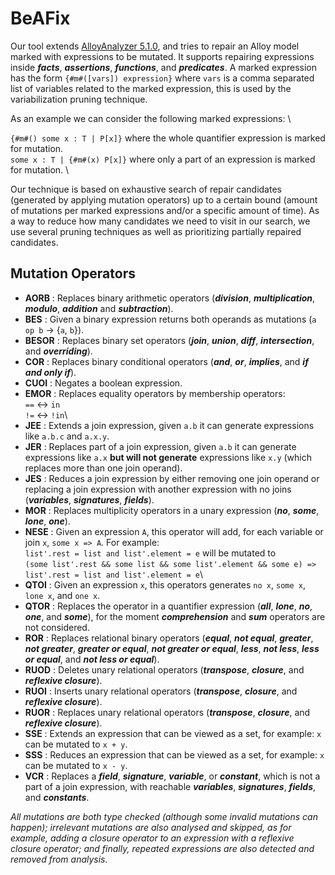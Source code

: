 # BeAFix

Our tool extends [AlloyAnalyzer 5.1.0](https://github.com/AlloyTools/org.alloytools.alloy),  and  tries to repair an Alloy model marked with expressions to be mutated. It supports repairing expressions inside **_facts_**, **_assertions_**, **_functions_**, and **_predicates_**. A marked expression has the form `{#m#([vars]) expression}` where `vars` is a comma separated list of variables related to the marked expression, this is used by the variabilization pruning technique.

As an example we can consider the following marked expressions: \

`{#m#() some x : T | P[x]}` where the whole quantifier expression is marked for mutation. \
`some x : T | {#m#(x) P[x]}` where only a part of an expression is marked for mutation. \

Our technique is based on exhaustive search of repair candidates (generated by applying mutation operators) up to a certain bound (amount of mutations per marked expressions and/or a specific amount of time). As a way to reduce how many candidates we need to visit in our search, we use several pruning techniques as well as prioritizing partially repaired candidates.

## Mutation Operators

* **AORB**       : Replaces binary arithmetic operators (**_division_**, **_multiplication_**, **_modulo_**, **_addition_** and **_subtraction_**).
* **BES** 		: Given a binary expression returns both operands as mutations (`a op b` -> {`a`, `b`}).
* **BESOR** 	: Replaces binary set operators (**_join_**, **_union_**, **_diff_**, **_intersection_**, and **_overriding_**).
* **COR** 		: Replaces binary conditional operators (**_and_**, **_or_**, **_implies_**, and **_if and only if_**).
* **CUOI** 		: Negates a boolean expression.
* **EMOR** 	     : Replaces equality operators by membership operators:\
                    `==` <-> `in`\
                    `!=` <-> `!in`\
* **JEE** 		: Extends a join expression, given `a.b` it can generate expressions like `a.b.c` and `a.x.y`.
* **JER** 		: Replaces part of a join expression, given `a.b` it can generate expressions like `a.x` **but will not generate** expressions like `x.y` (which replaces more than one join operand).
* **JES** 		: Reduces a join expression by either removing one join operand or replacing a join expression with another expression with no joins (**_variables_**, **_signatures_**, **_fields_**).
* **MOR** 		: Replaces multiplicity operators in a unary expression (**_no_**, **_some_**, **_lone_**, **_one_**).
* **NESE** 		: Given an expression `A`, this operator will add, for each variable or join `x`, `some x => A`. For example:\
               `list'.rest = list and list'.element = e` will be mutated to\
               `(some list'.rest && some list && some list'.element && some e) => list'.rest = list and list'.element = e`\
* **QTOI** 		: Given an expression `x`, this operators generates `no x`, `some x`, `lone x`, and `one x`.
* **QTOR** 		: Replaces the operator in a quantifier expression (**_all_**, **_lone_**, **_no_**, **_one_**, and **_some_**), for the moment **_comprehension_** and **_sum_** operators are not considered.
* **ROR**        : Replaces relational binary operators (**_equal_**, **_not equal_**, **_greater_**, **_not greater_**, **_greater or equal_**, **_not greater or equal_**, **_less_**, **_not less_**, **_less or equal_**, and **_not less or equal_**).
* **RUOD** 	     : Deletes unary relational operators (**_transpose_**, **_closure_**, and **_reflexive closure_**).
* **RUOI** 		: Inserts unary relational operators (**_transpose_**, **_closure_**, and **_reflexive closure_**).
* **RUOR** 	     : Replaces unary relational operators (**_transpose_**, **_closure_**, and **_reflexive closure_**).
* **SSE** 		: Extends an expression that can be viewed as a set, for example: `x` can be mutated to `x + y`.
* **SSS** 		: Reduces an expression that can be viewed as a set, for example: `x` can be mutated to `x - y`.
* **VCR** 		: Replaces a **_field_**, **_signature_**, **_variable_**, or **_constant_**, which is not a part of a join expression,  with reachable **_variables_**, **_signatures_**, **_fields_**, and **_constants_**.

*All mutations are both type checked (although some invalid mutations can happen); irrelevant mutations are also analysed and skipped, as for example, adding a closure operator to an expression with a reflexive closure operator;  and finally, repeated expressions are also detected and removed from analysis.*
